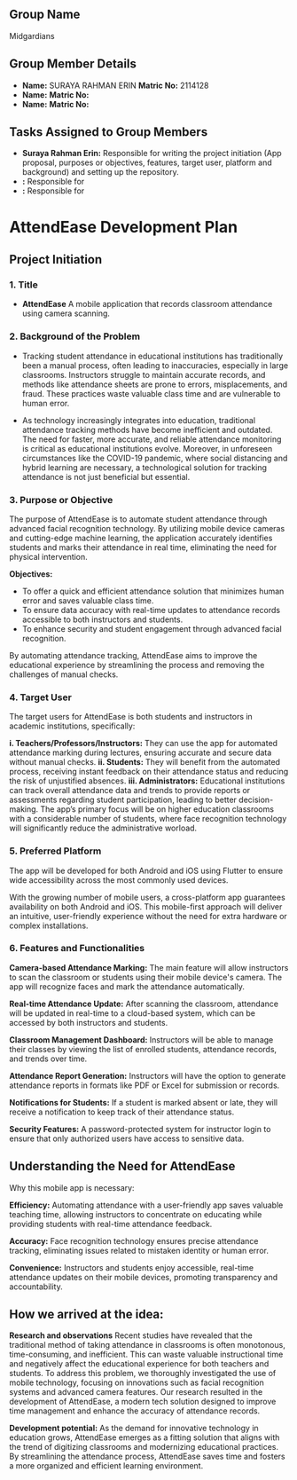 ## Group Name
Midgardians

## Group Member Details
- **Name:** SURAYA RAHMAN ERIN **Matric No:** 2114128
- **Name:**  **Matric No:** 
- **Name:**  **Matric No:** 

## Tasks Assigned to Group Members
- **Suraya Rahman Erin:** Responsible for writing the project initiation (App proposal, purposes or objectives, features, target user, platform and background) and setting up the repository.
- **:** Responsible for
- **:** Responsible for

# AttendEase Development Plan

## Project Initiation
### 1. Title
- **AttendEase**
A mobile application that records classroom attendance using camera scanning.

### 2. Background of the Problem
- Tracking student attendance in educational institutions has traditionally been a manual process, often leading to inaccuracies, especially in large classrooms. Instructors struggle to maintain accurate records, and methods like attendance sheets are prone to errors, misplacements, and fraud. These practices waste valuable class time and are vulnerable to human error.

- As technology increasingly integrates into education, traditional attendance tracking methods have become inefficient and outdated. The need for faster, more accurate, and reliable attendance monitoring is critical as educational institutions evolve. Moreover, in unforeseen circumstances like the COVID-19 pandemic, where social distancing and hybrid learning are necessary, a technological solution for tracking attendance is not just beneficial but essential.

### 3. Purpose or Objective
The purpose of AttendEase is to automate student attendance through advanced facial recognition technology. By utilizing mobile device cameras and cutting-edge machine learning, the application accurately identifies students and marks their attendance in real time, eliminating the need for physical intervention.

**Objectives:**

- To offer a quick and efficient attendance solution that minimizes human error and saves valuable class time.
- To ensure data accuracy with real-time updates to attendance records accessible to both instructors and students.
- To enhance security and student engagement through advanced facial recognition.

By automating attendance tracking, AttendEase aims to improve the educational experience by streamlining the process and removing the challenges of manual checks.

### 4. Target User
The target users for AttendEase is both students and instructors in academic institutions, specifically:

**i. Teachers/Professors/Instructors:**
They can use the app for automated attendance marking during lectures, ensuring accurate and secure data without manual checks.
**ii. Students:** 
They will benefit from the automated process, receiving instant feedback on their attendance status and reducing the risk of unjustified absences.
**iii. Administrators:** 
Educational institutions can track overall attendance data and trends to provide reports or assessments regarding student participation, leading to better decision-making.
The app’s primary focus will be on higher education classrooms with a considerable number of students, where face recognition technology will significantly reduce the administrative worload.

### 5. Preferred Platform
The app will be developed for both Android and iOS using Flutter to ensure wide accessibility across the most commonly used devices.

With the growing number of mobile users, a cross-platform app guarantees availability on both Android and iOS. This mobile-first approach will deliver an intuitive, user-friendly experience without the need for extra hardware or complex installations.

### 6. Features and Functionalities
**Camera-based Attendance Marking:**
The main feature will allow instructors to scan the classroom or students using their mobile device's camera. The app will recognize faces and mark the attendance automatically.

**Real-time Attendance Update:**
After scanning the classroom, attendance will be updated in real-time to a cloud-based system, which can be accessed by both instructors and students.

**Classroom Management Dashboard:**
Instructors will be able to manage their classes by viewing the list of enrolled students, attendance records, and trends over time.

**Attendance Report Generation:**
Instructors will have the option to generate attendance reports in formats like PDF or Excel for submission or records.

**Notifications for Students:**
If a student is marked absent or late, they will receive a notification to keep track of their attendance status.

**Security Features:**
A password-protected system for instructor login to ensure that only authorized users have access to sensitive data.

## Understanding the Need for AttendEase
Why this mobile app is necessary:

**Efficiency:** Automating attendance with a user-friendly app saves valuable teaching time, allowing instructors to concentrate on educating while providing students with real-time attendance feedback.

**Accuracy:** Face recognition technology ensures precise attendance tracking, eliminating issues related to mistaken identity or human error.

**Convenience:** Instructors and students enjoy accessible, real-time attendance updates on their mobile devices, promoting transparency and accountability.

## How we arrived at the idea:
**Research and observations**
Recent studies have revealed that the traditional method of taking attendance in classrooms is often monotonous, time-consuming, and inefficient. This can waste valuable instructional time and negatively affect the educational experience for both teachers and students. To address this problem, we thoroughly investigated the use of mobile technology, focusing on innovations such as facial recognition systems and advanced camera features. Our research resulted in the development of AttendEase, a modern tech solution designed to improve time management and enhance the accuracy of attendance records. 

**Development potential:**
As the demand for innovative technology in education grows, AttendEase emerges as a fitting solution that aligns with the trend of digitizing classrooms and modernizing educational practices. By streamlining the attendance process, AttendEase saves time and fosters a more organized and efficient learning environment.


